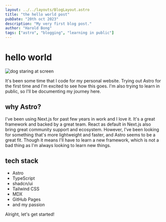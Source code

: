 ```yaml
---
layout: ../../layouts/BlogLayout.astro
title: "the hello world post"
pubDate: "20th oct 2023"
description: "My very first blog post."
author: "Harold Bong"
tags: ["astro", "blogging", "learning in public"]
---
```


# hello world

![dog staring at screen](https://i.pinimg.com/1200x/c9/87/3d/c9873d2dc8df631288ad8d79666b9ebb.jpg)

It's been some time that I code for my personal website. Trying out Astro for the first time and I'm excited to see how this goes. I'm also trying to learn in public, so I'll be documenting my journey here.

## why Astro?

I've been using Next.js for past few years in work and I love it. It's a great framework and backed by a great team. React as default in Next.js also bring great community support and ecosystem. However, I've been looking for something that's more lightweight and faster, and Astro seems to be a great fit. Though it means I'll have to learn a new framework, which is not a bad thing as I'm always looking to learn new things.

## tech stack

- Astro
- TypeScript
- shadcn/ui
- Tailwind CSS
- MDX
- GitHub Pages
- and my passion

Alright, let's get started!
